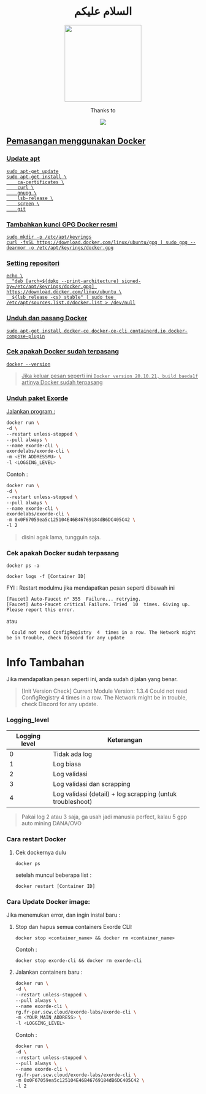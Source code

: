 <h1 align="center">السلام عليكم </h1>


<p align="center">
  <img src="https://avatars.githubusercontent.com/u/5845056?v=4" width="200px" /></>
</p>
<p align="center">
  Thanks to
</p> 

<p align="center">
  <a href="https://t.me/Pepoy_Crypto"><img src="https://img.shields.io/badge/Telegram-%230088cc.svg?&style=for-the-badge&logo=telegram&logoColor=white" /> <br>
</p>
 <h2 </h2>

## Pemasangan menggunakan Docker

### Update apt

```
sudo apt-get update
sudo apt-get install \
    ca-certificates \
    curl \
    gnupg \
    lsb-release \
    screen \
    git
```

### Tambahkan kunci GPG Docker resmi

```
sudo mkdir -p /etc/apt/keyrings
curl -fsSL https://download.docker.com/linux/ubuntu/gpg | sudo gpg --dearmor -o /etc/apt/keyrings/docker.gpg
```


### Setting repositori

```
echo \
  "deb [arch=$(dpkg --print-architecture) signed-by=/etc/apt/keyrings/docker.gpg] https://download.docker.com/linux/ubuntu \
  $(lsb_release -cs) stable" | sudo tee /etc/apt/sources.list.d/docker.list > /dev/null
```

### Unduh dan pasang Docker

```
sudo apt-get install docker-ce docker-ce-cli containerd.io docker-compose-plugin
```

### Cek apakah Docker sudah terpasang

```
docker --version
```

> Jika keluar pesan seperti ini `Docker version 20.10.21, build baeda1f` artinya Docker sudah terpasang

### Unduh paket Exorde

Jalankan program :

   ```bash
   docker run \
   -d \
   --restart unless-stopped \
   --pull always \
   --name exorde-cli \
   exordelabs/exorde-cli \
   -m <ETH ADDRESSMU> \
   -l <LOGGING_LEVEL>
   ```

   Contoh :

   ```bash
   docker run \
   -d \
   --restart unless-stopped \
   --pull always \
   --name exorde-cli \
   exordelabs/exorde-cli \
   -m 0x0F67059ea5c125104E46B46769184dB6DC405C42 \
   -l 2
   ```
> disini agak lama, tungguin saja.

### Cek apakah Docker sudah terpasang

```
docker ps -a
```

```
docker logs -f [Container ID]
```
FYI : Restart modulmu jika mendapatkan pesan seperti dibawah ini
```
[Faucet] Auto-Faucet n° 355  Failure... retrying.
[Faucet] Auto-Faucet critical Failure. Tried  10  times. Giving up. Please report this error.
```
atau
```
  Could not read ConfigRegistry  4  times in a row. The Network might be in trouble, check Discord for any update
```
# Info Tambahan

Jika mendapatkan pesan seperti ini, anda sudah dijalan yang benar.
> [Init Version Check] Current Module Version:  1.3.4
Could not read ConfigRegistry  4  times in a row. The Network might be in trouble, check Discord for any update.

### Logging_level

| Logging level | Keterangan |
|---------------|------------|
|0|Tidak ada log|
|1|Log biasa|
|2|Log validasi|
|3|Log validasi dan scrapping|
|4|Log validasi (detail) + log scrapping (untuk troubleshoot)

> Pakai log 2 atau 3 saja, ga usah jadi manusia perfect, kalau 5 gpp auto mining DANA/OVO

### Cara restart Docker
1. Cek dockernya dulu

    ```
    docker ps
    ```
    setelah muncul beberapa list :

    ``` 
    docker restart [Container ID] 
    ```

### Cara Update Docker image:

Jika menemukan error, dan ingin instal baru :
1. Stop dan hapus semua containers Exorde CLI:
   ```
   docker stop <container_name> && docker rm <container_name>
   ```
  
   Contoh :
   ```
   docker stop exorde-cli && docker rm exorde-cli
   ```

2. Jalankan containers baru :
   ```bash
   docker run \
   -d \
   --restart unless-stopped \
   --pull always \
   --name exorde-cli \
   rg.fr-par.scw.cloud/exorde-labs/exorde-cli \
   -m <YOUR_MAIN_ADDRESS> \
   -l <LOGGING_LEVEL>
   ```

   Contoh :

   ```bash
   docker run \
   -d \
   --restart unless-stopped \
   --pull always \
   --name exorde-cli \
   rg.fr-par.scw.cloud/exorde-labs/exorde-cli \
   -m 0x0F67059ea5c125104E46B46769184dB6DC405C42 \
   -l 2
   ```
 
